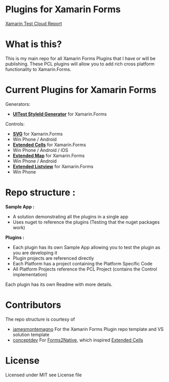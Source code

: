 # Plugins for Xamarin Forms 
[Xamarin Test Cloud Report](https://testcloud.xamarin.com/test/9f867053-9a6f-45d5-98ba-9bd36c83c3a5/)

# What is this?
This is my main repo for all Xamarin Forms Plugins that I have or will be publishing. These PCL plugins will allow you to add rich cross platform functionality to Xamarin.Forms.

# Current Plugins for Xamarin Forms
Generators:
* **[UITest StyleId Generator](https://github.com/paulpatarinski/Xamarin.Forms.Plugins/tree/master/StyleIdGenerator)** for Xamarin.Forms

Controls:
* **[SVG](https://github.com/paulpatarinski/Xamarin.Forms.Plugins/tree/master/SVG)** for Xamarin.Forms
 * Win Phone / Android
* **[Extended Cells](https://github.com/paulpatarinski/Xamarin.Forms.Plugins/tree/master/ExtendedCells)** for Xamarin.Forms
 * Win Phone / Android / iOS
* **[Extended Map](https://github.com/paulpatarinski/Xamarin.Forms.Plugins/tree/master/ExtendedMap)** for Xamarin.Forms
 * Win Phone / Android 
* **[Extended Listview](https://github.com/paulpatarinski/Xamarin.Forms.Plugins/tree/master/ExtendedListview)** for Xamarin.Forms
 * Win Phone 

# Repo structure :
**Sample App :**
 * A solution demonstrating all the plugins in a single app
  * Uses nuget to reference the plugins (Testing that the nuget packages work)
  
**Plugins :**
 * Each plugin has its own Sample App allowing you to test the plugin as you are developing it
  * Plugin projects are referenced directly 
 * Each Platform has a project containing the Platform Specific Code
 * All Platform Projects reference the PCL Project (contains the Control implementation)
  
Each plugin has its own Readme with more details.

# Contributors
The repo structure is courtesy of

* [jamesmontemagno](https://github.com/jamesmontemagno) For the Xamarin Forms Plugin repo template and VS solution template
* [conceptdev](https://github.com/conceptdev) For [Forms2Native](https://github.com/xamarin/xamarin-forms-samples/tree/master/Forms2Native), which inspired [Extended Cells](https://github.com/paulpatarinski/Xamarin.Forms.Plugins/tree/master/ExtendedCells) 
 

# License
Licensed under MIT see License file
